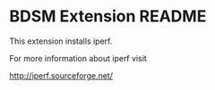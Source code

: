 # BDSM Extension README

This extension installs iperf.

For more information about iperf visit

http://iperf.sourceforge.net/

